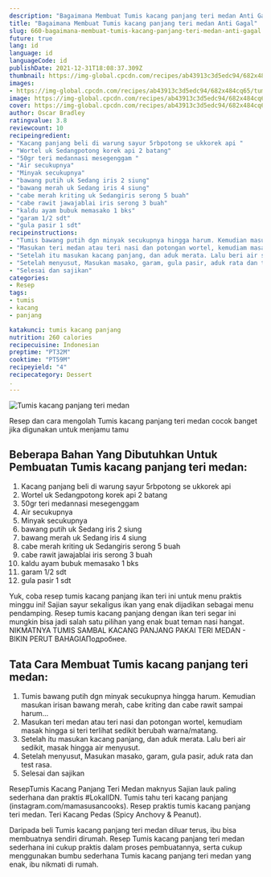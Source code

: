 ```yaml
---
description: "Bagaimana Membuat Tumis kacang panjang teri medan Anti Gagal"
title: "Bagaimana Membuat Tumis kacang panjang teri medan Anti Gagal"
slug: 660-bagaimana-membuat-tumis-kacang-panjang-teri-medan-anti-gagal
future: true
lang: id
language: id
languageCode: id
publishDate: 2021-12-31T18:08:37.309Z 
thumbnail: https://img-global.cpcdn.com/recipes/ab43913c3d5edc94/682x484cq65/tumis-kacang-panjang-teri-medan-foto-resep-utama.png
images:
- https://img-global.cpcdn.com/recipes/ab43913c3d5edc94/682x484cq65/tumis-kacang-panjang-teri-medan-foto-resep-utama.png
image: https://img-global.cpcdn.com/recipes/ab43913c3d5edc94/682x484cq65/tumis-kacang-panjang-teri-medan-foto-resep-utama.png
cover: https://img-global.cpcdn.com/recipes/ab43913c3d5edc94/682x484cq65/tumis-kacang-panjang-teri-medan-foto-resep-utama.png
author: Oscar Bradley
ratingvalue: 3.8
reviewcount: 10
recipeingredient:
- "Kacang panjang beli di warung sayur 5rbpotong se ukkorek api "
- "Wortel uk Sedangpotong korek api 2 batang"
- "50gr teri medannasi mesegenggam "
- "Air secukupnya"
- "Minyak secukupnya"
- "bawang putih uk Sedang iris 2 siung"
- "bawang merah uk Sedang iris 4 siung"
- "cabe merah kriting uk Sedangiris serong 5 buah"
- "cabe rawit jawajablai iris serong 3 buah"
- "kaldu ayam bubuk memasako 1 bks"
- "garam 1/2 sdt"
- "gula pasir 1 sdt"
recipeinstructions:
- "Tumis bawang putih dgn minyak secukupnya hingga harum. Kemudian masukan irisan bawang merah, cabe kriting dan cabe rawit sampai harum..."
- "Masukan teri medan atau teri nasi dan potongan wortel, kemudiam masak hingga si teri terlihat sedikit berubah warna/matang."
- "Setelah itu masukan kacang panjang, dan aduk merata. Lalu beri air sedikit, masak hingga air menyusut."
- "Setelah menyusut, Masukan masako, garam, gula pasir, aduk rata dan test rasa."
- "Selesai dan sajikan"
categories:
- Resep
tags:
- tumis
- kacang
- panjang

katakunci: tumis kacang panjang 
nutrition: 260 calories
recipecuisine: Indonesian
preptime: "PT32M"
cooktime: "PT59M"
recipeyield: "4"
recipecategory: Dessert
. 
---
```



![Tumis kacang panjang teri medan](https://img-global.cpcdn.com/recipes/ab43913c3d5edc94/682x484cq65/tumis-kacang-panjang-teri-medan-foto-resep-utama.png)

Resep dan cara mengolah  Tumis kacang panjang teri medan cocok banget jika digunakan untuk menjamu tamu

<!--inarticleads1-->

## Beberapa Bahan Yang Dibutuhkan Untuk Pembuatan Tumis kacang panjang teri medan:

1. Kacang panjang beli di warung sayur 5rbpotong se ukkorek api 
1. Wortel uk Sedangpotong korek api 2 batang
1. 50gr teri medannasi mesegenggam 
1. Air secukupnya
1. Minyak secukupnya
1. bawang putih uk Sedang iris 2 siung
1. bawang merah uk Sedang iris 4 siung
1. cabe merah kriting uk Sedangiris serong 5 buah
1. cabe rawit jawajablai iris serong 3 buah
1. kaldu ayam bubuk memasako 1 bks
1. garam 1/2 sdt
1. gula pasir 1 sdt

Yuk, coba resep tumis kacang panjang ikan teri ini untuk menu praktis minggu ini! Sajian sayur sekaligus ikan yang enak dijadikan sebagai menu pendamping. Resep tumis kacang panjang dengan ikan teri segar ini mungkin bisa jadi salah satu pilihan yang enak buat teman nasi hangat. NIKMATNYA TUMIS SAMBAL KACANG PANJANG PAKAI TERI MEDAN - BIKIN PERUT BAHAGIAПодробнее. 

<!--inarticleads2-->

## Tata Cara Membuat Tumis kacang panjang teri medan:

1. Tumis bawang putih dgn minyak secukupnya hingga harum. Kemudian masukan irisan bawang merah, cabe kriting dan cabe rawit sampai harum...
1. Masukan teri medan atau teri nasi dan potongan wortel, kemudiam masak hingga si teri terlihat sedikit berubah warna/matang.
1. Setelah itu masukan kacang panjang, dan aduk merata. Lalu beri air sedikit, masak hingga air menyusut.
1. Setelah menyusut, Masukan masako, garam, gula pasir, aduk rata dan test rasa.
1. Selesai dan sajikan


ResepTumis Kacang Panjang Teri Medan maknyus Sajian lauk paling sederhana dan praktis #LokalIDN. Tumis tahu teri kacang panjang (instagram.com/mamasusancooks). Resep praktis tumis kacang panjang teri medan. Teri Kacang Pedas (Spicy Anchovy &amp; Peanut). 

Daripada   beli  Tumis kacang panjang teri medan  diluar terus, ibu  bisa membuatnya sendiri dirumah. Resep  Tumis kacang panjang teri medan  sederhana ini cukup praktis dalam proses pembuatannya, serta cukup menggunakan bumbu sederhana  Tumis kacang panjang teri medan  yang enak, ibu nikmati di rumah.
